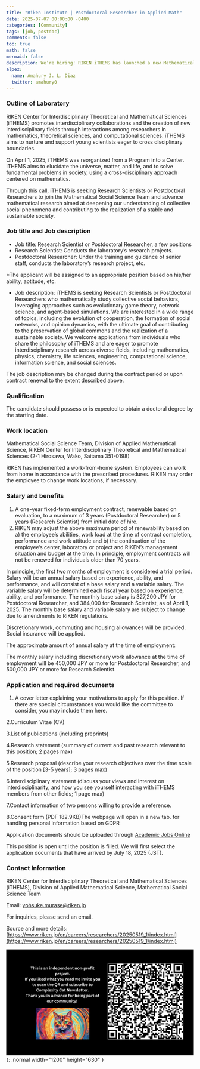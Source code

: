 ```yaml
---
title: "Riken Institute | Postdoctoral Researcher in Applied Math"
date: 2025-07-07 00:00:00 -0400
categories: [Community]
tags: [job, postdoc]
comments: false
toc: true
math: false
mermaid: false
description: We’re hiring! RIKEN iTHEMS has launched a new Mathematical Social Science Team, and we’re looking for researchers to join us. If you're into cooperation, norms, or networks, check out the call!
alpez:
  name: Amahury J. L. Diaz
  twitter: amahury0
---
```

### Outline of Laboratory
RIKEN Center for Interdisciplinary Theoretical and Mathematical Sciences (iTHEMS) promotes interdisciplinary collaborations and the creation of new interdisciplinary fields through interactions among researchers in mathematics, theoretical sciences, and computational sciences. iTHEMS aims to nurture and support young scientists eager to cross disciplinary boundaries.

On April 1, 2025, iTHEMS was reorganized from a Program into a Center. iTHEMS aims to elucidate the universe, matter, and life, and to solve fundamental problems in society, using a cross-disciplinary approach centered on mathematics.

Through this call, iTHEMS is seeking Research Scientists or Postdoctoral Researchers to join the Mathematical Social Science Team and advance mathematical research aimed at deepening our understanding of collective social phenomena and contributing to the realization of a stable and sustainable society.

### Job title and Job description
- Job title: Research Scientist or Postdoctoral Researcher, a few positions
- Research Scientist: Conducts the laboratory’s research projects.
- Postdoctoral Researcher: Under the training and guidance of senior staff, conducts the laboratory’s research project, etc.

*The applicant will be assigned to an appropriate position based on his/her ability, aptitude, etc.

- Job description: iTHEMS is seeking Research Scientists or Postdoctoral Researchers who mathematically study collective social behaviors, leveraging approaches such as evolutionary game theory, network science, and agent-based simulations. We are interested in a wide range of topics, including the evolution of cooperation, the formation of social networks, and opinion dynamics, with the ultimate goal of contributing to the preservation of global commons and the realization of a sustainable society. We welcome applications from individuals who share the philosophy of iTHEMS and are eager to promote interdisciplinary research across diverse fields, including mathematics, physics, chemistry, life sciences, engineering, computational science, information science, and social sciences.

The job description may be changed during the contract period or upon contract renewal to the extent described above.

### Qualification
The candidate should possess or is expected to obtain a doctoral degree by the starting date.

### Work location
Mathematical Social Science Team, Division of Applied Mathematical Science, RIKEN Center for Interdisciplinary Theoretical and Mathematical Sciences (2-1 Hirosawa, Wako, Saitama 351-0198)

RIKEN has implemented a work-from-home system. Employees can work from home in accordance with the prescribed procedures.
RIKEN may order the employee to change work locations, if necessary.

### Salary and benefits
1. A one-year fixed-term employment contract, renewable based on evaluation, to a maximum of 3 years (Postdoctoral Researcher) or 5 years (Research Scientist) from initial date of hire.
2. RIKEN may adjust the above maximum period of renewability based on a) the employee’s abilities, work load at the time of contract completion, performance and work attitude and b) the continuation of the employee’s center, laboratory or project and RIKEN’s management situation and budget at the time. In principle, employment contracts will not be renewed for individuals older than 70 years.

In principle, the first two months of employment is considered a trial period.
Salary will be an annual salary based on experience, ability, and performance, and will consist of a base salary and a variable salary. The variable salary will be determined each fiscal year based on experience, ability, and performance. The monthly base salary is 327,200 JPY for Postdoctoral Researcher, and 384,000 for Research Scientist, as of April 1, 2025. The monthly base salary and variable salary are subject to change due to amendments to RIKEN regulations.

Discretionary work, commuting and housing allowances will be provided. Social insurance will be applied.

The approximate amount of annual salary at the time of employment:

The monthly salary including discretionary work allowance at the time of employment will be 450,000 JPY or more for Postdoctoral Researcher, and 500,000 JPY or more for Research Scientist.

### Application and required documents
1. A cover letter explaining your motivations to apply for this position. If there are special circumstances you would like the committee to consider, you may include them here.

2.Curriculum Vitae (CV)

3.List of publications (including preprints)

4.Research statement (summary of current and past research relevant to this position; 2 pages max)

5.Research proposal (describe your research objectives over the time scale of the position [3-5 years]; 3 pages max)

6.Interdisciplinary statement (discuss your views and interest on interdisciplinarity, and how you see yourself interacting with iTHEMS members from other fields; 1 page max)

7.Contact information of two persons willing to provide a reference.

8.Consent form (PDF 182.9KB)The webpage will open in a new tab. for handling personal information based on GDPR

Application documents should be uploaded through [Academic Jobs Online](https://academicjobsonline.org/ajo/jobs/29940)

This position is open until the position is filled. We will first select the application documents that have arrived by July 18, 2025 (JST).

### Contact Information
RIKEN Center for Interdisciplinary Theoretical and Mathematical Sciences (iTHEMS), Division of Applied Mathematical Science, Mathematical Social Science Team

Email: yohsuke.murase@riken.jp

For inquiries, please send an email.

Source and more details: [https://www.riken.jp/en/careers/researchers/20250519_1/index.html](https://www.riken.jp/en/careers/researchers/20250519_1/index.html)

![Desktop View](/assets/img/fix/complexity-cat-newsletter.png){: .normal width="1200" height="630" }
